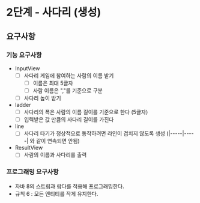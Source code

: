 # 2단계 - 사다리 (생성)

## 요구사항

### 기능 요구사항

* InputView
  - [ ] 사다리 게임에 참여하는 사람의 이름 받기
    - [ ] 이름은 최대 5글자
    - [ ] 사람 이름은 ","를 기준으로 구분
  - [ ] 사다리 높이 받기
* ladder
  - [ ] 사다리의 폭은 사람의 이름 길이를 기준으로 한다 (5글자)
  - [ ] 입력받은 값 만큼의 사다리 길이를 가진다 
* line
  - [ ] 사다리 타기가 정상적으로 동작하려면 라인이 겹치지 않도록 생성  (|-----|-----| 와 같이 연속되면 안됨)
* ResultView
  - [ ] 사람의 이름과 사다리를 출력

### 프로그래밍 요구사항

  - 자바 8의 스트림과 람다를 적용해 프로그래밍한다.
  - 규칙 6 : 모든 엔티티를 작게 유지한다.
